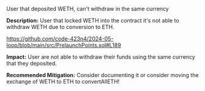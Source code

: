 User that deposited WETH, can't withdraw in the same currency

**Description:** 
User that locked WETH into the contract it's not able to withdraw WETH due 
to conversion to ETH.

https://github.com/code-423n4/2024-05-loop/blob/main/src/PrelaunchPoints.sol#L189

**Impact:** 
User are not able to withdraw their funds using the same currency that 
they deposited. 

**Recommended Mitigation:** 
Consider documenting it or consider moving the exchange of WETH to ETH to convertAllETH!
